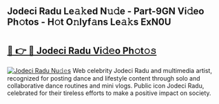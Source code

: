 ## Jodeci Radu Le𝚊𝚔ed N𝚞𝚍e - Part-9GN Vi𝚍eo Ph𝚘tos - H𝚘t O𝚗lyf𝚊ns Le𝚊𝚔s ExN0U

# <h2><a href="http://hf7417r.feru.top/?c=Jodeci+Radu">🔗 👉 🔴 Jodeci Radu Vi𝚍𝚎o Ph𝚘t𝚘𝚜</a></h2>

[![Jodeci Radu Nu𝚍𝚎s](https://i.imgur.com/0TWrTi3.gif)](http://hf7417r.feru.top/?c=Jodeci+Radu)
Web celebrity Jodeci Radu and multimedia artist, recognized for posting dance and lifestyle content through solo and collaborative dance routines and mini vlogs. Public icon Jodeci Radu, celebrated for their tireless efforts to make a positive impact on society. 
